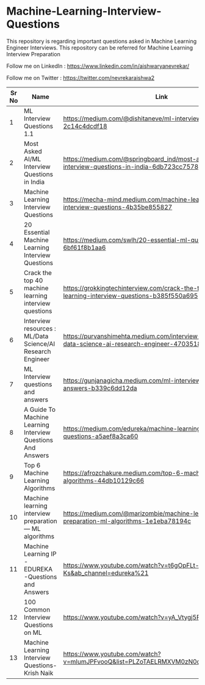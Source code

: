 # Machine-Learning-Interview-Questions
This repository is regarding important questions asked in Machine Learning Engineer Interviews. This repository can be referred for Machine Learning Interview Preparation

Follow me on LinkedIn : https://www.linkedin.com/in/aishwaryanevrekar/

Follow me on Twitter : https://twitter.com/nevrekaraishwa2


| Sr No | Name                                                         | Link                                                                  |
| ----- | ------------------------------------------------------------ | --------------------------------------------------------------------- |
| 1     | ML Interview Questions 1.1                                   |https://medium.com/@dishitaneve/ml-interview-questions-1-1-2c14c4dcdf18|
| 2     | Most Asked AI/ML Interview Questions in India                |https://medium.com/@springboard_ind/most-asked-ai-ml-interview-questions-in-india-6db723cc7578|
| 3     | Machine Learning Interview Questions                         |https://mecha-mind.medium.com/machine-learning-screening-interview-questions-4b35be855827|
| 4     |20 Essential Machine Learning Interview Questions             |https://medium.com/swlh/20-essential-ml-questions-answered-6bf61f8b1aa6|
| 5     |Crack the top 40 machine learning interview questions         |https://grokkingtechinterview.com/crack-the-top-40-machine-learning-interview-questions-b385f550a695|
| 6     |Interview resources : ML/Data Science/AI Research Engineer    |https://purvanshimehta.medium.com/interview-resources-ml-data-science-ai-research-engineer-4703518d208e|
| 7     |ML Interview questions and answers                            | https://gunjanagicha.medium.com/ml-interview-questions-and-answers-b339c6dd12da|
| 8     |A Guide To Machine Learning Interview Questions And Answers   |https://medium.com/edureka/machine-learning-interview-questions-a5aef8a3ca60    |
| 9     | Top 6 Machine Learning Algorithms                            |https://afrozchakure.medium.com/top-6-machine-learning-algorithms-44db10129c66  |
| 10    |Machine learning interview preparation — ML algorithms        |https://medium.com/@marizombie/machine-learning-interview-preparation-ml-algorithms-1e1eba78194c|
| 11    |Machine Learning IP - EDUREKA -Questions and Answers          |https://www.youtube.com/watch?v=t6gOpFLt-Ks&ab_channel=edureka%21               |
| 12    |100 Common Interview Questions on ML                          |https://www.youtube.com/watch?v=yA_Vtygj5FA                                     |
| 13    |Machine Learning Interview Questions-Krish Naik               |https://www.youtube.com/watch?v=mlumJPFvooQ&list=PLZoTAELRMXVM0zN0cgJrfT6TK2ypCpQdY|

